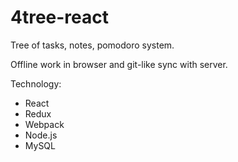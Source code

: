 # 4tree-react

Tree of tasks, notes, pomodoro system.

Offline work in browser and git-like sync with server.

Technology:
* React
* Redux
* Webpack
* Node.js
* MySQL
